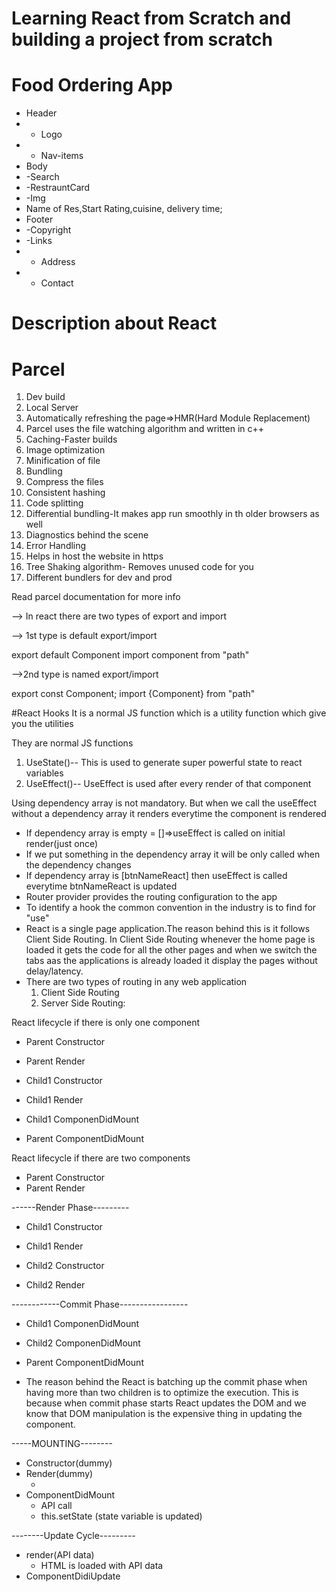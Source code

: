 # Learning React from Scratch and building a project from scratch

# Food Ordering App

- Header
- - Logo
- - Nav-items
- Body
- -Search
- -RestrauntCard
- -Img
- Name of Res,Start Rating,cuisine, delivery time;
- Footer
- -Copyright
- -Links
- - Address
- - Contact

# Description about React

# Parcel

1. Dev build
2. Local Server
3. Automatically refreshing the page=>HMR(Hard Module Replacement)
4. Parcel uses the file watching algorithm and written in c++
5. Caching-Faster builds
6. Image optimization
7. Minification of file
8. Bundling
9. Compress the files
10. Consistent hashing
11. Code splitting
12. Differential bundling-It makes app run smoothly in th older browsers as well
13. Diagnostics behind the scene
14. Error Handling
15. Helps in host the website in https
16. Tree Shaking algorithm- Removes unused code for you
17. Different bundlers for dev and prod

Read parcel documentation for more info

--> In react there are two types of export and import

--> 1st type is default export/import

export default Component
import component from "path"

-->2nd type is named export/import

export const Component;
import {Component} from "path"

#React Hooks
It is a normal JS function which is a utility function which give you the utilities

They are normal JS functions

1.  UseState()-- This is used to generate super powerful state to react variables
2.  UseEffect()-- UseEffect is used after every render of that component

Using dependency array is not mandatory. But when we call the useEffect without a dependency array it renders everytime the component is rendered

- If dependency array is empty = []=>useEffect is called on initial render(just once)
- If we put something in the dependency array it will be only called when the dependency changes
- If dependency array is [btnNameReact] then useEffect is called everytime btnNameReact is updated
- Router provider provides the routing configuration to the app
- To identify a hook the common convention in the industry is to find for "use"
- React is a single page application.The reason behind this is it follows Client Side Routing. In Client Side Routing whenever the home page is loaded it gets the code for all the other pages and when we switch the tabs aas the applications is already loaded it display the pages without delay/latency.
- There are two types of routing in any web application
  1. Client Side Routing
  2. Server Side Routing:

React lifecycle if there is only one component

- Parent Constructor
- Parent Render

- Child1 Constructor
- Child1 Render
- Child1 ComponenDidMount

- Parent ComponentDidMount

React lifecycle if there are two components

- Parent Constructor
- Parent Render

------Render Phase---------

- Child1 Constructor
- Child1 Render

- Child2 Constructor
- Child2 Render

------------Commit Phase-----------------

- Child1 ComponenDidMount
- Child2 ComponenDidMount

- Parent ComponentDidMount

- The reason behind the React is batching up the commit phase when having more than two children is to optimize the execution. This is because when commit phase starts React updates the DOM and we know that DOM manipulation is the expensive thing in updating the component.

-----MOUNTING--------

- Constructor(dummy)
- Render(dummy)
  - <HTML dummy>
- ComponentDidMount
  - API call
  - this.setState (state variable is updated)

--------Update Cycle---------

- render(API data)
  - HTML is loaded with API data
- ComponentDidiUpdate
